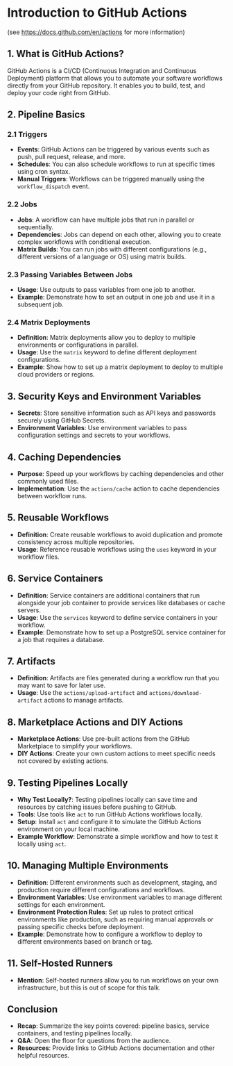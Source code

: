 # Introduction to GitHub Actions

(see https://docs.github.com/en/actions for more information)

## 1. What is GitHub Actions?

GitHub Actions is a CI/CD (Continuous Integration and Continuous Deployment) platform that allows you to automate your software workflows directly from your GitHub repository. It enables you to build, test, and deploy your code right from GitHub.

## 2. Pipeline Basics

### 2.1 Triggers

- **Events**: GitHub Actions can be triggered by various events such as push, pull request, release, and more.
- **Schedules**: You can also schedule workflows to run at specific times using cron syntax.
- **Manual Triggers**: Workflows can be triggered manually using the `workflow_dispatch` event.

### 2.2 Jobs

- **Jobs**: A workflow can have multiple jobs that run in parallel or sequentially.
- **Dependencies**: Jobs can depend on each other, allowing you to create complex workflows with conditional execution.
- **Matrix Builds**: You can run jobs with different configurations (e.g., different versions of a language or OS) using matrix builds.

### 2.3 Passing Variables Between Jobs

- **Usage**: Use outputs to pass variables from one job to another.
- **Example**: Demonstrate how to set an output in one job and use it in a subsequent job.

### 2.4 Matrix Deployments

- **Definition**: Matrix deployments allow you to deploy to multiple environments or configurations in parallel.
- **Usage**: Use the `matrix` keyword to define different deployment configurations.
- **Example**: Show how to set up a matrix deployment to deploy to multiple cloud providers or regions.

## 3. Security Keys and Environment Variables

- **Secrets**: Store sensitive information such as API keys and passwords securely using GitHub Secrets.
- **Environment Variables**: Use environment variables to pass configuration settings and secrets to your workflows.

## 4. Caching Dependencies

- **Purpose**: Speed up your workflows by caching dependencies and other commonly used files.
- **Implementation**: Use the `actions/cache` action to cache dependencies between workflow runs.

## 5. Reusable Workflows

- **Definition**: Create reusable workflows to avoid duplication and promote consistency across multiple repositories.
- **Usage**: Reference reusable workflows using the `uses` keyword in your workflow files.

## 6. Service Containers

- **Definition**: Service containers are additional containers that run alongside your job container to provide services like databases or cache servers.
- **Usage**: Use the `services` keyword to define service containers in your workflow.
- **Example**: Demonstrate how to set up a PostgreSQL service container for a job that requires a database.

## 7. Artifacts

- **Definition**: Artifacts are files generated during a workflow run that you may want to save for later use.
- **Usage**: Use the `actions/upload-artifact` and `actions/download-artifact` actions to manage artifacts.

## 8. Marketplace Actions and DIY Actions

- **Marketplace Actions**: Use pre-built actions from the GitHub Marketplace to simplify your workflows.
- **DIY Actions**: Create your own custom actions to meet specific needs not covered by existing actions.

## 9. Testing Pipelines Locally

- **Why Test Locally?**: Testing pipelines locally can save time and resources by catching issues before pushing to GitHub.
- **Tools**: Use tools like `act` to run GitHub Actions workflows locally.
- **Setup**: Install `act` and configure it to simulate the GitHub Actions environment on your local machine.
- **Example Workflow**: Demonstrate a simple workflow and how to test it locally using `act`.

## 10. Managing Multiple Environments

- **Definition**: Different environments such as development, staging, and production require different configurations and workflows.
- **Environment Variables**: Use environment variables to manage different settings for each environment.
- **Environment Protection Rules**: Set up rules to protect critical environments like production, such as requiring manual approvals or passing specific checks before deployment.
- **Example**: Demonstrate how to configure a workflow to deploy to different environments based on branch or tag.

## 11. Self-Hosted Runners

- **Mention**: Self-hosted runners allow you to run workflows on your own infrastructure, but this is out of scope for this talk.

## Conclusion

- **Recap**: Summarize the key points covered: pipeline basics, service containers, and testing pipelines locally.
- **Q&A**: Open the floor for questions from the audience.
- **Resources**: Provide links to GitHub Actions documentation and other helpful resources.
